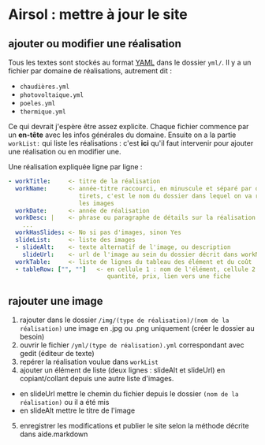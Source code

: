 # Airsol : mettre à jour le site

## ajouter ou modifier une réalisation

Tous les textes sont stockés au format [YAML] dans le dossier `yml/`. Il y a un
fichier par domaine de réalisations, autrement dit :

- `chaudières.yml`
- `photovoltaique.yml`
- `poeles.yml`
- `thermique.yml`

Ce qui devrait j'espère être assez explicite. Chaque fichier commence par un
**en-tête** avec les infos générales du domaine. Ensuite on a la partie
`workList:` qui liste les réalisations : c'est **ici** qu'il faut intervenir
pour ajouter une réalisation ou en modifier une.

Une réalisation expliquée ligne par ligne :

```yaml
- workTitle:     <- titre de la réalisation
  workName:      <- année-titre raccourci, en minuscule et séparé par des
                    tirets, c'est le nom du dossier dans lequel on va ranger
                    les images
  workDate:      <- année de réalisation
  workDesc: |    <- phrase ou paragraphe de détails sur la réalisation
    ...
  workHasSlides: <- No si pas d'images, sinon Yes
  slideList:     <- liste des images
  - slideAlt:    <- texte alternatif de l'image, ou description
    slideUrl:    <- url de l'image au sein du dossier décrit dans workName
  workTable:     <- liste de lignes du tableau des élément et du coût
  - tableRow: ["", ""]   <- en cellule 1 : nom de l'élément, cellule 2 :
                            quantité, prix, lien vers une fiche
```

## rajouter une image

1. rajouter dans le dossier `/img/(type de réalisation)/(nom de la réalisation)`
  une image en .jpg ou .png uniquement (créer le dossier au besoin)
2. ouvrir le fichier `/yml/(type de réalisation).yml` correspondant avec gedit
  (éditeur de texte)
3. repérer la réalisation voulue dans `workList`
4. ajouter un élément de liste (deux lignes : slideAlt et slideUrl) en copiant/collant
  depuis une autre liste d'images.
  * en slideUrl mettre le chemin du fichier depuis le dossier
  `(nom de la réalisation)` ou il a été mis
  * en slideAlt mettre le titre de l'image
5. enregistrer les modifications et publier le site selon la méthode décrite dans
  aide.markdown

[YAML]: http://fr.wikipedia.org/wiki/YAML
